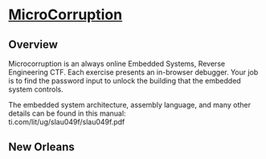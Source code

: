 # [MicroCorruption](https://microcorruption.com/)

## Overview

Microcorruption is an always online Embedded Systems, Reverse Engineering CTF. Each exercise presents an in-browser debugger. Your job is to find the password input to unlock the building that the embedded system controls.

The embedded system architecture, assembly language, and many other details can be found in this manual:  
ti.com/lit/ug/slau049f/slau049f.pdf

## New Orleans
